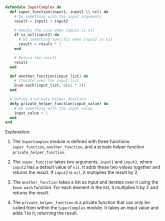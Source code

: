 ```elixir
defmodule SuperComplex do
  def super_function(input1, input2 \\ nil) do
    # Do something with the input arguments
    result = input1 + input2

    # Handle the case when input2 is nil
    if is_nil(input2) do
      # Do something specific when input2 is nil
      result = result * 2
    end

    # Return the result
    result
  end

  def another_function(input_list) do
    # Iterate over the input list
    Enum.each(input_list, &(&1 * 2))
  end

  # Define a private helper function
  defp private_helper_function(input_value) do
    # Do something with the input value
    input_value + 1
  end
end
```

Explanation:

1. The `SuperComplex` module is defined with three functions: `super_function`, `another_function`, and a private helper function `private_helper_function`.

2. The `super_function` takes two arguments, `input1` and `input2`, where `input2` has a default value of `nil`. It adds these two values together and returns the result. If `input2` is `nil`, it multiplies the result by 2.

3. The `another_function` takes a list as input and iterates over it using the `Enum.each` function. For each element in the list, it multiplies it by 2 and returns the result.

4. The `private_helper_function` is a private function that can only be called from within the `SuperComplex` module. It takes an input value and adds 1 to it, returning the result.